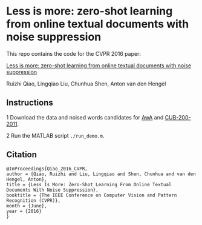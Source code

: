 # Less is more: zero-shot learning from online textual documents with noise suppression

This repo contains the code for the CVPR 2016 paper:

[Less is more: zero-shot learning from online textual documents with noise suppression](http://www.cv-foundation.org/openaccess/content_cvpr_2016/papers/Qiao_Less_Is_More_CVPR_2016_paper.pdf)

Ruizhi Qiao, Lingqiao Liu, Chunhua Shen, Anton van den Hengel

## Instructions
1 Download the data and noised words candidates for [AwA](https://drive.google.com/open?id=0B0sZ_3CtT43gdXQyd19ZM3B2ejA) and [CUB-200-2011](https://drive.google.com/open?id=0B0sZ_3CtT43gWEZHZXhhRjdCXzg).

2 Run the MATLAB script `./run_demo.m`.

## Citation
```
@InProceedings{Qiao_2016_CVPR,
author = {Qiao, Ruizhi and Liu, Lingqiao and Shen, Chunhua and van den Hengel, Anton},
title = {Less Is More: Zero-Shot Learning From Online Textual Documents With Noise Suppression},
booktitle = {The IEEE Conference on Computer Vision and Pattern Recognition (CVPR)},
month = {June},
year = {2016}
}
```

